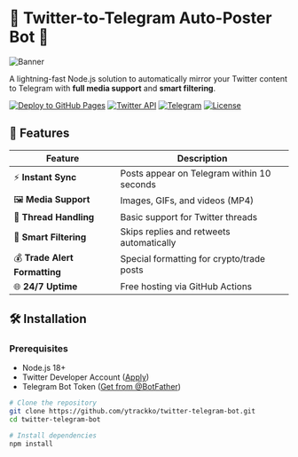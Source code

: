 # 🚀 Twitter-to-Telegram Auto-Poster Bot 🤖

![Banner](https://user-images.githubusercontent.com/5693551/185795847-3a4e3a7f-1a3f-4f3e-9e0f-8a2d5c5b5a7a.png)

A lightning-fast Node.js solution to automatically mirror your Twitter content to Telegram with **full media support** and **smart filtering**.

[![Deploy to GitHub Pages](https://img.shields.io/badge/Deploy-GitHub_Actions-blue?logo=github)](https://github.com/features/actions)
[![Twitter API](https://img.shields.io/badge/Twitter%20API-v2-blue?logo=twitter)](https://developer.twitter.com/)
[![Telegram](https://img.shields.io/badge/Telegram-2.0+-blue?logo=telegram)](https://core.telegram.org/bots)
[![License](https://img.shields.io/badge/License-MIT-green.svg)](https://opensource.org/licenses/MIT)

## 🌟 Features

| Feature | Description |
|---------|-------------|
| ⚡ **Instant Sync** | Posts appear on Telegram within 10 seconds |
| 🖼️ **Media Support** | Images, GIFs, and videos (MP4) |
| 🧵 **Thread Handling** | Basic support for Twitter threads |
| 🚫 **Smart Filtering** | Skips replies and retweets automatically |
| 💰 **Trade Alert Formatting** | Special formatting for crypto/trade posts |
| 🌐 **24/7 Uptime** | Free hosting via GitHub Actions |

## 🛠️ Installation

### Prerequisites
- Node.js 18+
- Twitter Developer Account ([Apply](https://developer.twitter.com/en/apply-for-access))
- Telegram Bot Token ([Get from @BotFather](https://t.me/BotFather))

```bash
# Clone the repository
git clone https://github.com/ytrackko/twitter-telegram-bot.git
cd twitter-telegram-bot

# Install dependencies
npm install
